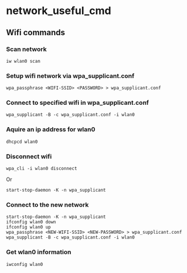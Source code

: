 # network_useful_cmd
## Wifi commands
### Scan network
`iw wlan0 scan`

### Setup wifi network via wpa_supplicant.conf
`wpa_passphrase <WIFI-SSID> <PASSWORD> > wpa_supplicant.conf`

### Connect to specified wifi in wpa_supplicant.conf
`wpa_supplicant -B -c wpa_supplicant.conf -i wlan0`

### Aquire an ip address for wlan0
`dhcpcd wlan0`

### Disconnect wifi
`wpa_cli -i wlan0 disconnect`

Or

`start-stop-daemon -K -n wpa_supplicant`

### Connect to the new network
```
start-stop-daemon -K -n wpa_supplicant
ifconfig wlan0 down
ifconfig wlan0 up
wpa_passphrase <NEW-WIFI-SSID> <NEW-PASSWORD> > wpa_supplicant.conf
wpa_supplicant -B -c wpa_supplicant.conf -i wlan0
```

### Get wlan0 information
`iwconfig wlan0`
